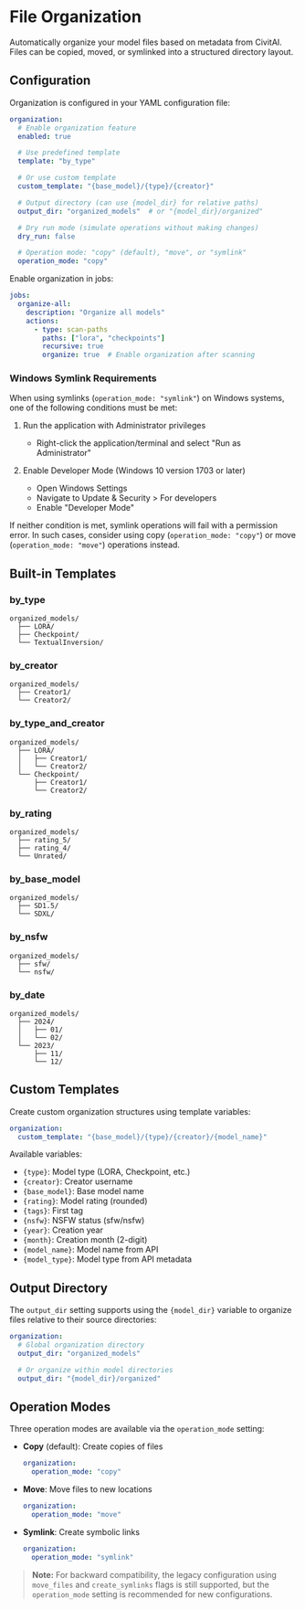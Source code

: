 # File Organization

Automatically organize your model files based on metadata from CivitAI. Files can be copied, moved, or symlinked into a structured directory layout.

## Configuration

Organization is configured in your YAML configuration file:

```yaml
organization:
  # Enable organization feature
  enabled: true

  # Use predefined template
  template: "by_type"

  # Or use custom template
  custom_template: "{base_model}/{type}/{creator}"

  # Output directory (can use {model_dir} for relative paths)
  output_dir: "organized_models"  # or "{model_dir}/organized"

  # Dry run mode (simulate operations without making changes)
  dry_run: false

  # Operation mode: "copy" (default), "move", or "symlink"
  operation_mode: "copy"
```

Enable organization in jobs:

```yaml
jobs:
  organize-all:
    description: "Organize all models"
    actions:
      - type: scan-paths
        paths: ["lora", "checkpoints"]
        recursive: true
        organize: true  # Enable organization after scanning
```

### Windows Symlink Requirements

When using symlinks (`operation_mode: "symlink"`) on Windows systems, one of the following conditions must be met:

1. Run the application with Administrator privileges
   - Right-click the application/terminal and select "Run as Administrator"

2. Enable Developer Mode (Windows 10 version 1703 or later)
   - Open Windows Settings
   - Navigate to Update & Security > For developers
   - Enable "Developer Mode"

If neither condition is met, symlink operations will fail with a permission error. In such cases, consider using copy (`operation_mode: "copy"`) or move (`operation_mode: "move"`) operations instead.

## Built-in Templates

### by_type
```
organized_models/
  ├── LORA/
  ├── Checkpoint/
  └── TextualInversion/
```

### by_creator
```
organized_models/
  ├── Creator1/
  └── Creator2/
```

### by_type_and_creator
```
organized_models/
  ├── LORA/
  │   ├── Creator1/
  │   └── Creator2/
  └── Checkpoint/
      ├── Creator1/
      └── Creator2/
```

### by_rating
```
organized_models/
  ├── rating_5/
  ├── rating_4/
  └── Unrated/
```

### by_base_model
```
organized_models/
  ├── SD1.5/
  └── SDXL/
```

### by_nsfw
```
organized_models/
  ├── sfw/
  └── nsfw/
```

### by_date
```
organized_models/
  ├── 2024/
  │   ├── 01/
  │   └── 02/
  └── 2023/
      ├── 11/
      └── 12/
```

## Custom Templates

Create custom organization structures using template variables:

```yaml
organization:
  custom_template: "{base_model}/{type}/{creator}/{model_name}"
```

Available variables:
- `{type}`: Model type (LORA, Checkpoint, etc.)
- `{creator}`: Creator username
- `{base_model}`: Base model name
- `{rating}`: Model rating (rounded)
- `{tags}`: First tag
- `{nsfw}`: NSFW status (sfw/nsfw)
- `{year}`: Creation year
- `{month}`: Creation month (2-digit)
- `{model_name}`: Model name from API
- `{model_type}`: Model type from API metadata

## Output Directory

The `output_dir` setting supports using the `{model_dir}` variable to organize files relative to their source directories:

```yaml
organization:
  # Global organization directory
  output_dir: "organized_models"

  # Or organize within model directories
  output_dir: "{model_dir}/organized"
```

## Operation Modes

Three operation modes are available via the `operation_mode` setting:

- **Copy** (default): Create copies of files
  ```yaml
  organization:
    operation_mode: "copy"
  ```

- **Move**: Move files to new locations
  ```yaml
  organization:
    operation_mode: "move"
  ```

- **Symlink**: Create symbolic links
  ```yaml
  organization:
    operation_mode: "symlink"
  ```

> **Note:** For backward compatibility, the legacy configuration using `move_files` and `create_symlinks` flags is still supported, but the `operation_mode` setting is recommended for new configurations.
